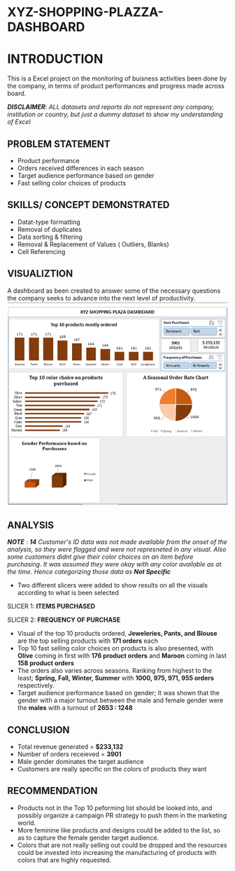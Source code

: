 # XYZ-SHOPPING-PLAZZA-DASHBOARD

# INTRODUCTION
This is a Excel project on the monitoring of buisness activities been done by the company, in terms of product performances and progress made across board.

**_DISCLAIMER_**: _ALL datasets and reports do not represent any company, institution or country, but just a dummy dataset to show my understanding of Excel_

## PROBLEM STATEMENT
- Product performance
- Orders received differences in each season
- Target audience performance based on gender
- Fast selling color choices of products

## SKILLS/ CONCEPT DEMONSTRATED
- Datat-type formatting
- Removal of duplicates
- Data sorting & filtering
- Removal & Replacement of Values ( Outliers, Blanks)
- Cell Referencing 

## VISUALIZTION
A dashboard as been created to answer some of the necessary questions the company seeks to advance into the next level of productivity.
![XYZ](https://github.com/Dhevyoung/XYZ-SHOPPING-PLAZZA-DASHBOARD/blob/main/XYZ%20DASHBOARD.png)

## ANALYSIS
**_NOTE_** : _**14** Customer's ID data was not made available from the onset of the analysis, so they were flagged and were not represneted in any visual.
Also some customers didnt give their color choices on an item before purchasing. It was assumed they were okay with any color available as at the time. Hence categorizing those data as **Not Specific**_

- Two different slicers were added to show results on all the visuals according to what is been selected
  
SLICER 1: **ITEMS PURCHASED**

SLICER 2: **FREQUENCY OF PURCHASE**

- Visual of the top 10 products ordered, **Jeweleries, Pants, and Blouse** are the top selling products with **171 orders** each
- Top 10 fast selling color choices on products is also presented, with **Olive** coming in first with  **176 product orders** and **Maroon** coming in last **158 product orders**
- The orders also varies across seasons.
 Ranking from highest to the least;
**Spring, Fall, Winter, Summer** with **1000, 975, 971, 955 orders** respectively.
- Target audience performance based on gender;
It was shown that the gender with a major turnout between the male and female gender were the **males** with a turnout of **2653 : 1248**

## CONCLUSION
- Total revenue generated = **$233,132**
- Number of orders receieved = **3901**
- Male gender dominates the target audience
- Customers are really specific on the colors of products they want


## RECOMMENDATION
- Products not in the Top 10 peforming list should be looked into, and possibly organize a campaign PR strategy to push them in the marketing world.
- More feminine like products and designs could be added to the list, so as to capture the female gender target audience.
- Colors that are not really selling out could be dropped and the resources could be invested into increasing the manufacturing of products with colors that are highly requested.
